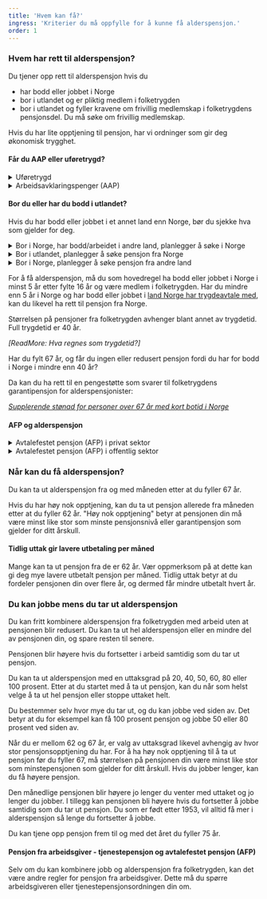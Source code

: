 ```yaml
---
title: 'Hvem kan få?'
ingress: 'Kriterier du må oppfylle for å kunne få alderspensjon.'
order: 1
---
```


### Hvem har rett til alderspensjon?

Du tjener opp rett til alderspensjon hvis du

* har bodd eller jobbet i Norge
* bor i utlandet og er pliktig medlem i folketrygden
* bor i utlandet og fyller kravene om frivillig medlemskap i folketrygdens pensjonsdel. Du må søke om frivillig medlemskap.

Hvis du har lite opptjening til pensjon, har vi ordninger som gir deg økonomisk trygghet.


#### Får du AAP eller uføretrygd?

<div class="accordion">
  <details>
    <summary>Uføretrygd</summary>
    <p>Innhold mangler</p>
  </details>
  <details>
    <summary>Arbeidsavklaringspenger (AAP)</summary>
    <p>Innhold mangler</p>
  </details>
</div>

#### Bor du eller har du bodd i utlandet?

Hvis du har bodd eller jobbet i et annet land enn Norge, bør du sjekke hva som gjelder for deg.

<div class="accordion">
  <details>
    <summary>Bor i Norge, har bodd/arbeidet i andre land, planlegger å søke i Norge</summary>
    <p>Innhold mangler</p>
  </details>
  <details>
    <summary>Bor i utlandet, planlegger å søke pensjon fra Norge</summary>
    <p>Innhold mangler</p>
  </details>
  <details>
    <summary>Bor i Norge, planlegger å søke pensjon fra andre land</summary>
    <p>Innhold mangler</p>
  </details>
</div>

For å få alderspensjon, må du som hovedregel ha bodd eller jobbet i Norge i minst 5 år etter fylte 16 år og være medlem i folketrygden. Har du mindre enn 5 år i Norge og har bodd eller jobbet i [land Norge har trygdeavtale med](#), kan du likevel ha rett til pensjon fra Norge.

Størrelsen på pensjoner fra folketrygden avhenger blant annet av trygdetid. Full trygdetid er 40 år.

_[ReadMore: Hva regnes som trygdetid?]_

Har du fylt 67 år, og får du ingen eller redusert pensjon fordi du har for bodd i Norge i mindre enn 40 år?

Da kan du ha rett til en pengestøtte som svarer til folketrygdens garantipensjon for alderspensjonister:

_[Supplerende stønad for personer over 67 år med kort botid i Norge](#)_

#### AFP og alderspensjon

<div class="accordion">
  <details>
    <summary>Avtalefestet pensjon (AFP) i privat sektor</summary>
    <p>Innhold mangler</p>
  </details>
  <details>
    <summary>Avtalefestet pensjon (AFP) i offentlig sektor</summary>
    <p>Innhold mangler</p>
  </details>
</div>

### Når kan du få alderspensjon?

Du kan ta ut alderspensjon fra og med måneden etter at du fyller 67 år.

Hvis du har høy nok opptjening, kan du ta ut pensjon allerede fra måneden etter at du fyller 62 år. "Høy nok opptjening" betyr at pensjonen din må være minst like stor som minste pensjonsnivå eller garantipensjon som gjelder for ditt årskull.

#### Tidlig uttak gir lavere utbetaling per måned

Mange kan ta ut pensjon fra de er 62 år. Vær oppmerksom på at dette kan gi deg mye lavere utbetalt pensjon per måned. Tidlig uttak betyr at du fordeler pensjonen din over flere år, og dermed får mindre utbetalt hvert år.

### Du kan jobbe mens du tar ut alderspensjon

Du kan fritt kombinere alderspensjon fra folketrygden med arbeid uten at pensjonen blir redusert. Du kan ta ut hel alderspensjon eller en mindre del av pensjonen din, og spare resten til senere.

Pensjonen blir høyere hvis du fortsetter i arbeid samtidig som du tar ut pensjon.

Du kan ta ut alderspensjon med en uttaksgrad på 20, 40, 50, 60, 80 eller 100 prosent. Etter at du startet med å ta ut pensjon, kan du når som helst velge å ta ut hel pensjon eller stoppe uttaket helt.

Du bestemmer selv hvor mye du tar ut, og du kan jobbe ved siden av. Det betyr at du for eksempel kan få 100 prosent pensjon og jobbe 50 eller 80 prosent ved siden av.

Når du er mellom 62 og 67 år, er valg av uttaksgrad likevel avhengig av hvor stor pensjonsopptjening du har. For å ha høy nok opptjening til å ta ut pensjon før du fyller 67, må størrelsen på pensjonen din være minst like stor som minstepensjonen som gjelder for ditt årskull. Hvis du jobber lenger, kan du få høyere pensjon.

Den månedlige pensjonen blir høyere jo lenger du venter med uttaket og jo lenger du jobber. I tillegg kan pensjonen bli høyere hvis du fortsetter å jobbe samtidig som du tar ut pensjon. Du som er født etter 1953, vil alltid få mer i alderspensjon så lenge du fortsetter å jobbe.

Du kan tjene opp pensjon frem til og med det året du fyller 75 år.

#### Pensjon fra arbeidsgiver - tjenestepensjon og avtalefestet pensjon (AFP)

Selv om du kan kombinere jobb og alderspensjon fra folketrygden, kan det være andre regler for pensjon fra arbeidsgiver. Dette må du spørre arbeidsgiveren eller tjenestepensjonsordningen din om.
